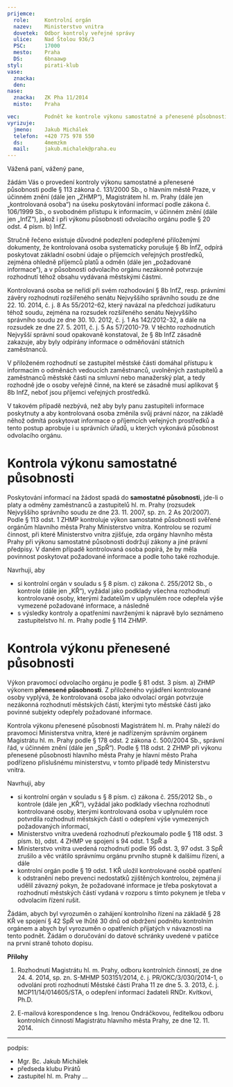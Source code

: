 ```yaml
---
prijemce: 
  role:     Kontrolní orgán
  nazev:    Ministerstvo vnitra
  dovetek:  Odbor kontroly veřejné správy
  ulice:    Nad Štolou 936/3
  PSC:      17000
  mesto:    Praha
  DS:       6bnaawp
styl:       pirati-klub
vase:
  znacka:   
  den:
nase:
  znacka:   ZK Pha 11/2014
  misto:    Praha

vec:        Podnět ke kontrole výkonu samostatné a přenesené působnosti na úseku poskytování informací o příjemcích veřejných prostředků
vyrizuje:   
  jmeno:    Jakub Michálek
  telefon:  +420 775 978 550
  ds:       4memzkm
  mail:     jakub.michalek@praha.eu
---
```


Vážená paní, vážený pane,

žádám Vás o provedení kontroly výkonu samostatné a přenesené působnosti podle § 113 zákona č. 131/2000 Sb., o hlavním městě Praze, v účinném znění (dále jen „ZHMP“), Magistrátem hl. m. Prahy (dále jen „kontrolovaná osoba“) na úseku poskytování informací podle zákona č. 106/1999 Sb., o svobodném přístupu k informacím, v účinném znění (dále jen „InfZ“), jakož i při výkonu působnosti odvolacího orgánu podle § 20 odst. 4 písm. b) InfZ. 

Stručně řečeno existuje důvodné podezření podepřené přiloženými dokumenty, že kontrolovaná osoba systematicky porušuje § 8b InfZ, odpírá poskytovat základní osobní údaje o příjemcích veřejných prostředků, zejména ohledně příjemců platů a odměn (dále jen „požadované informace“), a v působnosti odvolacího orgánu nezákonně potvrzuje rozhodnutí téhož obsahu vydávaná městskými částmi.

Kontrolovaná osoba se neřídí při svém rozhodování § 8b InfZ, resp. právními závěry rozhodnutí rozšířeného senátu Nejvyššího správního soudu ze dne 22. 10. 2014, č. j. 8 As 55/2012-62, který navázal na předchozí judikaturu téhož soudu, zejména na rozsudek rozšířeného senátu Nejvyššího správního soudu ze dne 30. 10. 2012, č. j. 1 As 142/2012-32, a dále na rozsudek ze dne 27. 5. 2011, č. j. 5 As 57/2010-79. V těchto rozhodnutích Nejvyšší správní soud opakovaně konstatoval, že § 8b InfZ zásadně zakazuje, aby byly odpírány informace o odměňování státních zaměstnanců.

V přiloženém rozhodnutí se zastupitel městské části domáhal přístupu k informacím o odměnách vedoucích zaměstnanců, uvolněných zastupitelů a zaměstnanců městské části na smluvní nebo manažerský plat, a tedy rozhodně jde o osoby veřejně činné, na které se zásadně musí aplikovat § 8b InfZ, neboť jsou příjemci veřejných prostředků. 

V takovém případě nezbývá, než aby byly panu zastupiteli informace poskytnuty a aby kontrolovaná osoba změnila svůj právní názor, na základě něhož odmítá poskytovat informace o příjemcích veřejných prostředků a tento postup aprobuje i u správních úřadů, u kterých vykonává působnost odvolacího orgánu.


Kontrola výkonu samostatné působnosti
=====================================

Poskytování informací na žádost spadá do **samostatné působnosti**, jde-li o platy a odměny zaměstnanců a zastupitelů hl. m. Prahy (rozsudek Nejvyššího správního soudu ze dne 23. 11. 2007, sp. zn. 2 As 20/2007). Podle § 113 odst. 1 ZHMP kontroluje výkon samostatné působnosti svěřené orgánům hlavního města Prahy Ministerstvo vnitra. Kontrolou se rozumí činnost, při které Ministerstvo vnitra zjišťuje, zda orgány hlavního města Prahy při výkonu samostatné působnosti dodržují zákony a jiné právní předpisy. V daném případě kontrolovaná osoba popírá, že by měla povinnost poskytovat požadované informace a podle toho také rozhoduje. 

Navrhuji, aby

* si kontrolní orgán v souladu s § 8 písm. c) zákona č. 255/2012 Sb., o kontrole (dále jen „KŘ“), vyžádal jako podklady všechna rozhodnutí kontrolované osoby, kterými žadatelům v uplynulém roce odepřela výše vymezené požadované informace, a následně 
* s výsledky kontroly a opatřeními navrženými k nápravě bylo seznámeno zastupitelstvo hl. m. Prahy podle § 114 ZHMP.

Kontrola výkonu přenesené působnosti
====================================

Výkon pravomocí odvolacího orgánu je podle § 81 odst. 3 písm. a) ZHMP výkonem **přenesené působnosti**. Z přiloženého vyjádření kontrolované osoby vyplývá, že kontrolovaná osoba jako odvolací orgán potvrzuje nezákonná rozhodnutí městských částí, kterými tyto městské části jako povinné subjekty odepřely požadované informace. 

Kontrola výkonu přenesené působnosti Magistrátem hl. m. Prahy náleží do pravomoci Ministerstva vnitra, které je nadřízeným správním orgánem Magistrátu hl. m. Prahy podle § 178 odst. 2 zákona č. 500/2004 Sb., správní řád, v účinném znění (dále jen „SpŘ“). Podle § 118 odst. 2 ZHMP při výkonu přenesené působnosti hlavního města Prahy je hlavní město Praha podřízeno příslušnému ministerstvu, v tomto případě tedy Ministerstvu vnitra. 

Navrhuji, aby

* si kontrolní orgán v souladu s § 8 písm. c) zákona č. 255/2012 Sb., o kontrole (dále jen „KŘ“), vyžádal jako podklady všechna rozhodnutí kontrolované osoby, kterými kontrolovaná osoba v uplynulém roce potvrdila rozhodnutí městských částí o odepření výše vymezených požadovaných informací, 
* Ministerstvo vnitra uvedená rozhodnutí přezkoumalo podle § 118 odst. 3 písm. b), odst. 4 ZHMP ve spojení s 94 odst. 1 SpŘ a 
* Ministerstvo vnitra uvedená rozhodnutí podle 95 odst. 3, 97 odst. 3 SpŘ zrušilo a věc vrátilo správnímu orgánu prvního stupně k dalšímu řízení, a dále 
* kontrolní orgán podle § 19 odst. 1 KŘ uložil kontrolované osobě opatření k odstranění nebo prevenci nedostatků zjištěných kontrolou, zejména jí udělil závazný pokyn, že požadované informace je třeba poskytovat a rozhodnutí městských částí vydaná v rozporu s tímto pokynem je třeba v odvolacím řízení rušit.

Žádám, abych byl vyrozuměn o zahájení kontrolního řízení na základě § 28 KŘ ve spojení § 42 SpŘ ve lhůtě 30 dnů od obdržení podnětu kontrolním orgánem a abych byl vyrozuměn o opatřeních přijatých v návaznosti na tento podnět. Žádám o doručování do datové schránky uvedené v patičce na první straně tohoto dopisu.

**Přílohy**

1. Rozhodnutí Magistrátu hl. m. Prahy, odboru kontrolních činností, ze dne 24. 4. 2014, sp. zn. S-MHMP 503151/2014, č. j. PR/OKC/3/030/2014-1, o odvolání proti rozhodnutí Městské části Praha 11 ze dne 5. 3. 2013, č. j. MCP11/14/014605/STA, o odepření informací žadateli RNDr. Kvítkovi, Ph.D.

2. E-mailová korespondence s Ing. Irenou Ondráčkovou, ředitelkou odboru kontrolních činností Magistrátu hlavního města Prahy, ze dne 12. 11. 2014.

---
podpis: 
  - Mgr. Bc. Jakub Michálek
  - předseda klubu Pirátů
  - zastupitel hl. m. Prahy
...
